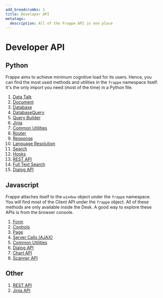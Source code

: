 ```yaml
---
add_breadcrumbs: 1
title: Developer API
metatags:
  description: All of the Frappe API in one place
---
```


# Developer API

## Python

Frappe aims to achieve minimum cognitive load for its users. Hence, you can find
the most used methods and utilities in the `frappe` namespace itself. It's the
only import you need (most of the time) in a Python file.

1. [Data Talk](/docs/user/en/api/data-talk)
  1. [Document](/docs/user/en/api/document)
  1. [Database](/docs/user/en/api/database)
  1. [DatabaseQuery](/docs/user/en/api/database-query)
  1. [Query Builder](/docs/user/en/api/query-builder)
1. [Jinja](/docs/user/en/api/jinja)
1. [Common Utilities](/docs/user/en/api/utils)
1. [Router](/docs/user/en/python-api/routing-and-rendering)
1. [Response](/docs/user/en/python-api/response)
1. [Language Resolution](/docs/user/en/python-api/language)
1. [Search](/docs/user/en/python-api/search)
1. [Hooks](/docs/user/en/python-api/hooks)
1. [REST API](/docs/user/en/api/rest)
1. [Full Text Search](/docs/user/en/api/full-text-search)
1. [Dialog API](/docs/user/en/api/py-dialog)

## Javascript

Frappe attaches itself to the `window` object under the `frappe` namespace. You
will find most of the Client API under the `frappe` object. All of these methods
are only available inside the Desk. A good way to explore these APIs is from the
browser console.

1. [Form](/docs/user/en/api/form)
1. [Controls](/docs/user/en/api/controls)
1. [Page](/docs/user/en/api/page)
1. [Server Calls (AJAX)](/docs/user/en/api/server-calls)
1. [Common Utilities](/docs/user/en/api/js-utils)
1. [Dialog API](/docs/user/en/api/dialog)
1. [Chart API](/docs/user/en/api/chart)
1. [Scanner API](/docs/user/en/api/scanner)

## Other

1. [REST API](/docs/user/en/api/rest)
1. [Jinja API](/docs/user/en/api/jinja)

